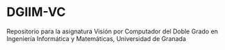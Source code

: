 # DGIIM-VC
Repositorio para la asignatura Visión por Computador del Doble Grado en Ingeniería Informática y Matemáticas, Universidad de Granada

